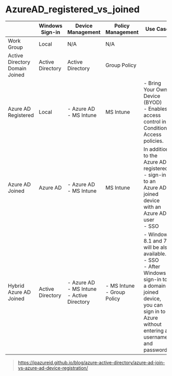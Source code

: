 # AzureAD_registered_vs_joined

|  | Windows Sign-in | Device Management | Policy Management | Use Case |
| --- | --- | --- | --- | --- |
| Work Group | Local | N/A | N/A |  |
| Active Directory Domain Joined | Active Directory | Active Directory | Group Policy |  |
| Azure AD Registered | Local | - Azure AD <br> - MS Intune | MS Intune | - Bring Your Own Device (BYOD) <br> - Enables access control in Conditional Access policies. |
| Azure AD Joined | Azure AD | - Azure AD <br> - MS Intune | MS Intune | In addition to the Azure AD registered, <br> - sign-in to an Azure AD-joined device with an Azure AD user <br> - SSO |
| Hybrid Azure AD Joined | Active Directory | - Azure AD <br> - MS Intune <br> - Active Directory | - MS Intune <br> - Group Policy | - Windows 8.1 and 7 will be also available. <br> - SSO <br> - After Windows sign-in to a domain-joined device, you can sign in to Azure without entering a username and password.|

> https://jpazureid.github.io/blog/azure-active-directory/azure-ad-join-vs-azure-ad-device-registration/
